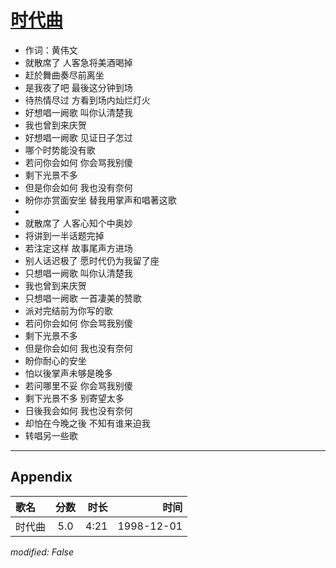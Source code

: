 # [时代曲](https://music.163.com/song?id=67762)

* 作词：黄伟文
* 就散席了 人客急将美酒喝掉
* 赶於舞曲奏尽前离坐
* 是我夜了吧 最後这分钟到场
* 待热情尽过 方看到场内灿烂灯火
* 好想唱一阙歌 叫你认清楚我
* 我也曾到来庆贺
* 好想唱一阙歌 见证日子怎过
* 哪个时势能没有歌
* 若问你会如何 你会骂我别傻
* 剩下光景不多
* 但是你会如何 我也没有奈何
* 盼你亦赏面安坐 替我用掌声和唱著这歌
* 
* 就散席了 人客心知个中奥妙
* 将讲到一半话题完掉
* 若注定这样 故事尾声方进场
* 别人话迟极了 愿时代仍为我留了座
* 只想唱一阙歌 叫你认清楚我
* 我也曾到来庆贺
* 只想唱一阙歌 一首凄美的赞歌
* 派对完结前为你写的歌
* 若问你会如何 你会骂我别傻
* 剩下光景不多
* 但是你会如何 我也没有奈何
* 盼你耐心的安坐
* 怕以後掌声未够是晚多
* 若问哪里不妥 你会骂我别傻
* 剩下光景不多 别寄望太多
* 日後我会如何 我也没有奈何
* 却怕在今晚之後 不知有谁来迫我
* 转唱另一些歌


---

## Appendix

|歌名|分数|时长|时间|
|:---|:---:|---:|---:|
|时代曲|5.0|4:21|1998-12-01

*modified: False*